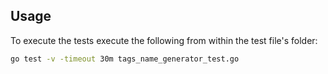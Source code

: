 ## Usage

To execute the tests execute the following from within the test file's folder:

```bash
go test -v -timeout 30m tags_name_generator_test.go
```

